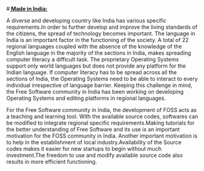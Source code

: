 #<u><strong> Made in India:</u></strong>

<p> A diverse and developing country like India has various specific requirements.In order to further develop and improve the living standards of the citizens, the spread of technology becomes important. The language in India is an important factor in the functioning of the society. A total of 22 regional languages coupled with the absence of the knowledge of the English language in the majority of the sections in India, makes spreading computer literacy a difficult task. The proprietary Operating Systems  support only world languages but does not provide any platform for the Indian language. If computer literacy has to be spread across all the sections of India, the Operating Systems need to be able to interact to every individual irrespective of language barrier. Keeping this challenge in mind, the Free Software community in India has been working on developing Operating Systems and editing platforms in regional languages.</p>
<p>For the Free Software community in India, the development of FOSS acts as a teaching and learning tool. With the available source codes, softwares can be modified to integrate regional specific requirements.Making tutorials for the better understanding of Free Software and its use is an important motivation for the FOSS community in India. Another important motivation is to help in the establishment of local industry.Availability of the Source codes makes it easier for new startups to begin without much investment.The freedom to use and modify available source code also results in more efficient functioning.</p>

